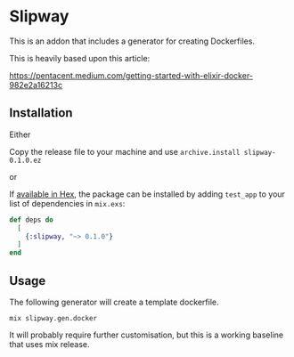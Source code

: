 # Slipway

[logo]: https://github.com/chriseyre2000/slipway/raw/master/hs-spender-UsfuL6i_SWQ-unsplash.jpg "Image"

This is an addon that includes a generator for creating Dockerfiles.

This is heavily based upon this article:

https://pentacent.medium.com/getting-started-with-elixir-docker-982e2a16213c

## Installation

Either

Copy the release file to your machine and use `archive.install slipway-0.1.0.ez`

or

If [available in Hex](https://hex.pm/docs/publish), the package can be installed
by adding `test_app` to your list of dependencies in `mix.exs`:

```elixir
def deps do
  [
    {:slipway, "~> 0.1.0"}
  ]
end
```


## Usage

The following generator will create a template dockerfile.

`mix slipway.gen.docker`

It will probably require further customisation, but this is a working baseline that uses mix release.


